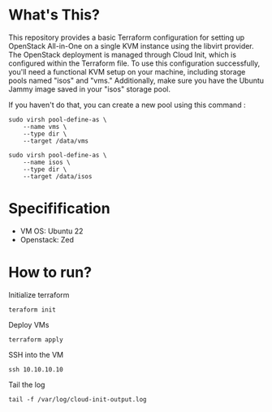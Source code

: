 # What's This?

This repository provides a basic Terraform configuration for setting up OpenStack All-in-One on a single KVM instance using the libvirt provider. The OpenStack deployment is managed through Cloud Init, which is configured within the Terraform file. To use this configuration successfully, you'll need a functional KVM setup on your machine, including storage pools named "isos" and "vms." Additionally, make sure you have the Ubuntu Jammy image saved in your "isos" storage pool.


If you haven't do that, you can create a new pool using this command :

```
sudo virsh pool-define-as \
    --name vms \
    --type dir \
    --target /data/vms

sudo virsh pool-define-as \
    --name isos \
    --type dir \
    --target /data/isos
```

# Specifification
- VM OS: Ubuntu 22
- Openstack: Zed


# How to run?
Initialize terraform
```
teraform init
```

Deploy VMs
```
terraform apply
```

SSH into the VM
```
ssh 10.10.10.10
```

Tail the log
```
tail -f /var/log/cloud-init-output.log 
```